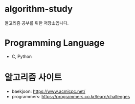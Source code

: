 # algorithm-study
알고리즘 공부를 위한 저장소입니다.
# Programming Language
- C, Python
# 알고리즘 사이트
- baekjoon: https://www.acmicpc.net/
- programmers: https://programmers.co.kr/learn/challenges
